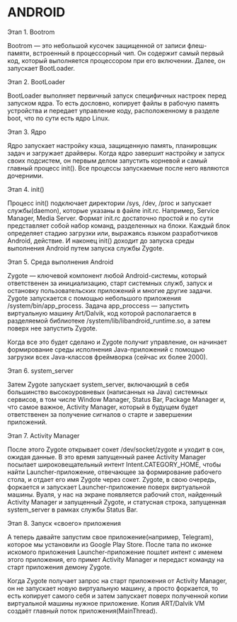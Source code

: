 # ANDROID
Этап 1. Bootrom

Bootrom — это небольшой кусочек защищенной от записи флеш-памяти, встроенный в процессорный чип. Он содержит самый первый код, который выполняется процессором при его включении. Далее, он запускает BootLoader.

Этап 2. BootLoader

BootLoader выполняет первичный запуск специфичных настроек перед запуском ядра. То есть дословно, копирует файлы в рабочую память устройства и передает управление коду, расположенному в разделе boot, что по сути есть ядро Linux.

Этап 3. Ядро

Ядро запускает настройку кэша, защищенную память, планировщик задач и загружает драйверы. Когда ядро завершит настройку и запуск своих подсистем, он первым делом запустить корневой и самый главный процесс init(). Все процессы запускаемые после него являются дочерними. 

Этап 4. init()

Процесс init() подключает директории /sys, /dev, /proc и запускает службы(daemon), которые указаны в файле init.rc.  Например, Service Manager, Media Server. Формат init.rc достаточно простой и по сути представляет собой набор команд, разделенных на блоки. Каждый блок определяет стадию загрузки или, выражаясь языком разработчиков Android, действие. И наконец init() доходит до запуска среды выполнения Android путем запуска службы Zygote.

Этап 5. Среда выполнения Android

Zygote — ключевой компонент любой Android-системы, который ответственен за инициализацию, старт системных служб, запуск и остановку пользовательских приложений и многие другие задачи. Zygote запускается с помощью небольшого приложения /system/bin/app_process. Задача app_proccess — запустить виртуальную машину Art/Dalvik, код которой располагается в разделяемой библиотеке /system/lib/libandroid_runtime.so, а затем поверх нее запустить Zygote.

Когда все это будет сделано и Zygote получит управление, он начинает формирование среды исполнения Java-приложений с помощью загрузки всех Java-классов фреймворка (сейчас их более 2000). 

Этап 6. system_server

Затем Zygote запускает system_server, включающий в себя большинство высокоуровневых (написанных на Java) системных сервисов, в том числе Window Manager, Status Bar, Package Manager и, что самое важное, Activity Manager, который в будущем будет ответственен за получение сигналов о старте и завершении приложений.

Этап 7. Activity Manager

После этого Zygote открывает сокет /dev/socket/zygote и уходит в сон, ожидая данные. В это время запущенный ранее Activity Manager посылает широковещательный интент Intent.CATEGORY_HOME, чтобы найти Launcher-приложение, отвечающее за формирование рабочего стола, и отдает его имя Zygote через сокет. Zygote, в свою очередь, форкается и запускает Launcher-приложение поверх виртуальной машины. Вуаля, у нас на экране появляется рабочий стол, найденный Activity Manager и запущенный Zygote, и статусная строка, запущенная system_server в рамках службы Status Bar. 

Этап 8. Запуск «своего» приложения

А теперь давайте запустим свое приложение(например, Telegram), которое мы установили из Google Play Store. После тапа по иконке искомого приложения Launcher-приложение пошлет интент с именем этого приложения, его примет Activity Manager и передаст команду на старт приложения демону Zygote.

Когда Zygote получает запрос на старт приложения от Activity Manager, он не запускает новую виртуальную машину, а просто форкается, то есть копирует самого себя и затем запускает поверх полученной копии виртуальной машины нужное приложение.  Копия ART/Dalvik VM создаёт главный поток приложения(MainThread).
